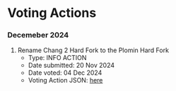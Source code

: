 # Voting Actions

### Decemeber 2024
1. Rename Chang 2 Hard Fork to the Plomin Hard Fork
    - Type: INFO ACTION
    - Date submitted: 20 Nov 2024
    - Date voted: 04 Dec 2024
    - Voting Action JSON: [here](https://github.com/st8tikratio/cardano_DRep/blob/main/votes/december2024/Vote_Context.jsonld)
